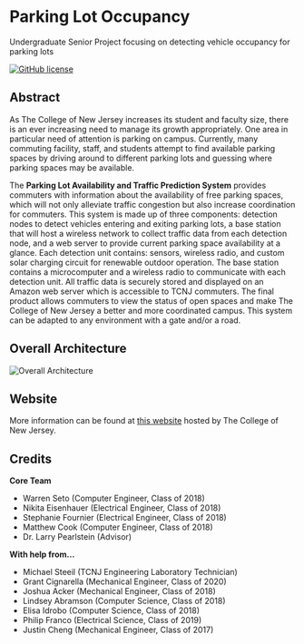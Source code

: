 # Parking Lot Occupancy
Undergraduate Senior Project focusing on detecting vehicle occupancy for parking lots

[![GitHub license](https://img.shields.io/badge/license-MIT-blue.svg)](https://raw.githubusercontent.com/nextseto/Parking-Lot-Occupancy/master/LICENSE)

## Abstract

As The College of New Jersey increases its student and faculty size, there is an ever increasing need to manage its growth appropriately. One area in particular need of attention is parking on campus. Currently, many commuting facility, staff, and students attempt to find available parking spaces by driving around to different parking lots and guessing where parking spaces may be available.

The **Parking Lot Availability and Traffic Prediction System** provides commuters with information about the availability of free parking spaces, which will not only alleviate traffic congestion but also increase coordination for commuters. This system is made up of three components: detection nodes to detect vehicles entering and exiting parking lots, a base station that will host a wireless network to collect traffic data from each detection node, and a web server to provide current parking space availability at a glance. Each detection unit contains: sensors, wireless radio, and custom solar charging circuit for renewable outdoor operation. The base station contains a microcomputer and a wireless radio to communicate with each detection unit. All traffic data is securely stored and displayed on an Amazon web server which is accessible to TCNJ commuters. The final product allows commuters to view the status of open spaces and make The College of New Jersey a better and more coordinated campus. This system can be adapted to any environment with a gate and/or a road.

## Overall Architecture

![Overall Architecture](https://github.com/nextseto/Parking-Lot-Occupancy/raw/master/docs/images/overall_system.png)

## Website

More information can be found at [this website](https://parkinglotavailability18.pages.tcnj.edu/?page_id=45) hosted by The College of New Jersey.

## Credits

**Core Team**

- Warren Seto (Computer Engineer, Class of 2018)
- Nikita Eisenhauer (Electrical Engineer, Class of 2018)
- Stephanie Fournier (Electrical Engineer, Class of 2018)
- Matthew Cook (Computer Engineer, Class of 2018)
- Dr. Larry Pearlstein (Advisor)

**With help from...**

- Michael Steeil (TCNJ Engineering Laboratory Technician)
- Grant Cignarella (Mechanical Engineer, Class of 2020)
- Joshua Acker (Mechanical Engineer, Class of 2018)
- Lindsey Abramson (Computer Science, Class of 2018)
- Elisa Idrobo (Computer Science, Class of 2018)
- Philip Franco (Electrical Science, Class of 2019)
- Justin Cheng (Mechanical Engineer, Class of 2017)

